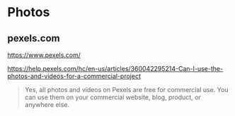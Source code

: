 # Photos

## pexels.com

https://www.pexels.com/

https://help.pexels.com/hc/en-us/articles/360042295214-Can-I-use-the-photos-and-videos-for-a-commercial-project

> Yes, all photos and videos on Pexels are free for commercial use. You can use them on your commercial website, blog, product, or anywhere else.
